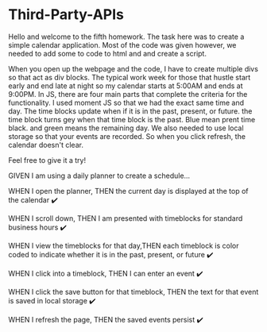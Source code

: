 # Third-Party-APIs

Hello and welcome to the fifth homework. The task here was to create a simple calendar application. Most of the code was given however, we needed to add some to code to html and and create a script. 

When you open up the webpage and the code, I have to create multiple divs so that act as div blocks. The typical work week for those that hustle start early and end late at night so my calendar starts at 5:00AM and ends at 9:00PM. In JS, there are four main parts that complete the criteria for the functionality. I used moment JS so that we had the exact same time and day. The time blocks update when if it is in the past, present, or future. the time block turns gey when that time block is the past. Blue mean prent time black. and green means the remaining day. We also needed to use local storage so that your events are recorded. So when you click refresh, the calendar doesn't clear.

Feel free to give it a try!

GIVEN I am using a daily planner to create a schedule...

WHEN I open the planner, THEN the current day is displayed at the top of the calendar ✔️

WHEN I scroll down, THEN I am presented with timeblocks for standard business hours ✔️

WHEN I view the timeblocks for that day,THEN each timeblock is color coded to indicate whether it is in the past, present, or future ✔️

WHEN I click into a timeblock, THEN I can enter an event ✔️

WHEN I click the save button for that timeblock, THEN the text for that event is saved in local storage ✔️

WHEN I refresh the page, THEN the saved events persist ✔️



